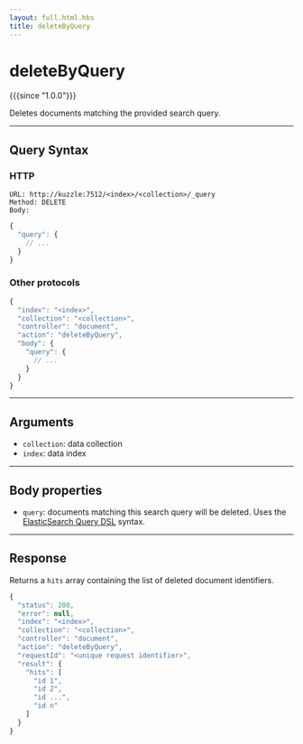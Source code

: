 ```yaml
---
layout: full.html.hbs
title: deleteByQuery
---
```


# deleteByQuery

{{{since "1.0.0"}}}

Deletes documents matching the provided search query.

---

## Query Syntax

### HTTP

```http
URL: http://kuzzle:7512/<index>/<collection>/_query
Method: DELETE  
Body:
```

```js
{
  "query": {
    // ...
  }
}
```

### Other protocols

```js
{
  "index": "<index>",
  "collection": "<collection>",
  "controller": "document",
  "action": "deleteByQuery",
  "body": {
    "query": {
      // ...
    }
  }
}
```

---

## Arguments

* `collection`: data collection
* `index`: data index

---

## Body properties

* `query`: documents matching this search query will be deleted. Uses the [ElasticSearch Query DSL](https://www.elastic.co/guide/en/elasticsearch/reference/5.6/query-dsl.html) syntax.

---

## Response

Returns a `hits` array containing the list of deleted document identifiers.

```javascript
{
  "status": 200,
  "error": null,
  "index": "<index>",
  "collection": "<collection>",
  "controller": "document",
  "action": "deleteByQuery",
  "requestId": "<unique request identifier>",
  "result": {
    "hits": [
      "id 1", 
      "id 2", 
      "id ...", 
      "id n"
    ]
  }
}
```
